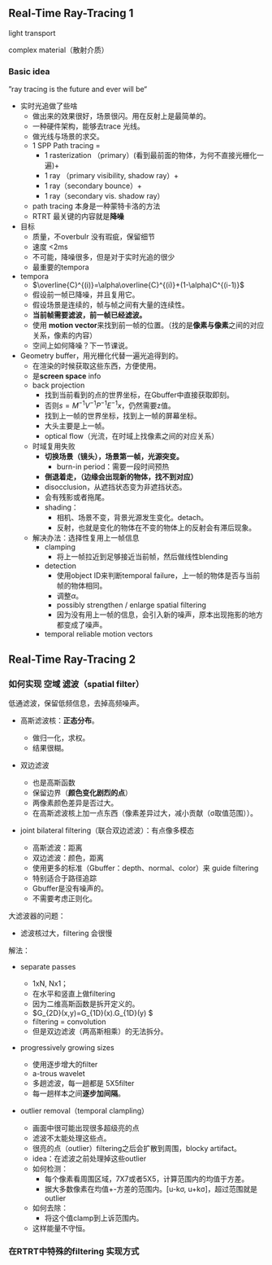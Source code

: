 ## Real-Time Ray-Tracing 1

light transport

complex material（散射介质）



### Basic idea

”ray tracing is the future and ever will be“

+ 实时光追做了些啥
  + 做出来的效果很好，场景很闪。用在反射上是最简单的。
  + 一种硬件架构，能够去trace 光线。
  + 做光线与场景的求交。
  + 1 SPP Path tracing = 
    + 1 rasterization （primary）(看到最前面的物体，为何不直接光栅化一遍)+
    + 1 ray （primary visibility, shadow ray）+
    + 1 ray（secondary bounce）+
    + 1 ray（secondary vis. shadow ray）
  + path tracing 本身是一种蒙特卡洛的方法
  + RTRT 最关键的内容就是**降噪**
+ 目标
  + 质量，不overbulr 没有瑕疵，保留细节
  + 速度 <2ms
  + 不可能，降噪很多，但是对于实时光追的很少
  + 最重要的tempora
+ tempora
  + $\overline{C}^{(i)}=\alpha\overline{C}^{(i)}+(1-\alpha)C^{(i-1)}$
  + 假设前一帧已降噪，并且复用它。
  + 假设场景是连续的，帧与帧之间有大量的连续性。
  + **当前帧需要滤波，前一帧已经滤波。**
  + 使用 **motion vector**来找到前一帧的位置。（找的是**像素与像素**之间的对应关系，像素的内容）
  + 空间上如何降噪？下一节课说。
+ Geometry buffer，用光栅化代替一遍光追得到的。
  + 在渲染的时候获取这些东西，方便使用。
  + 是**screen space** info
  + back projection
    + 找到当前看到的点的世界坐标，在Gbuffer中直接获取即刻。
    + 否则$s = M^{-1}V^{-1}P^{-1}E^{-1}x$，仍然需要z值。
    + 找到上一帧的世界坐标，找到上一帧的屏幕坐标。
    + 大头主要是上一帧。
    + optical flow（光流，在时域上找像素之间的对应关系）
  + 时域复用失败
    + **切换场景（镜头），场景第一帧，光源突变。**
      +  burn-in period：需要一段时间预热
    + **倒退着走，（边缘会出现新的物体，找不到对应）**
    + disocclusion，从遮挡状态变为非遮挡状态。
    + 会有残影或者拖尾。
    + shading：
      + 相机、场景不变，背景光源发生变化。detach。 
      + 反射，也就是变化的物体在不变的物体上的反射会有滞后现象。
  + 解决办法：选择性复用上一帧信息
    + clamping
      + 将上一帧拉近到足够接近当前帧，然后做线性blending
    + detection
      + 使用object ID来判断temporal failure，上一帧的物体是否与当前帧的物体相同。
      + 调整$\alpha$。
      +  possibly strengthen / enlarge spatial filtering
      + 因为没有用上一帧的信息，会引入新的噪声，原本出现拖影的地方都变成了噪声。
    + temporal reliable motion vectors





## Real-Time Ray-Tracing 2

### 如何实现 空域 滤波（spatial filter）

低通滤波，保留低频信息，去掉高频噪声。

+ 高斯滤波核：**正态分布**。 
  + 做归一化，求权。
  + 结果很糊。



+ 双边滤波
  + 也是高斯函数
  + 保留边界（**颜色变化剧烈的点**）
  + 两像素颜色差异是否过大。
  + 在高斯滤波核上加一点东西（像素差异过大，减小贡献（σ取值范围））。



+ joint bilateral filtering（联合双边滤波）：有点像多模态
  + 高斯滤波：距离
  + 双边滤波：颜色，距离
  + 使用更多的标准（Gbuffer：depth、normal、color）来 guide filtering
  + 特别适合于路径追踪
  + Gbuffer是没有噪声的。
  + 不需要考虑正则化。



大滤波器的问题：

+ 滤波核过大，filtering 会很慢



解法：

+ separate passes
  + 1xN, Nx1；
  + 在水平和竖直上做filtering
  + 因为二维高斯函数是拆开定义的。
  + $G_{2D}(x,y)=G_{1D}(x).G_{1D}(y) $
  + filtering = convolution
  + 但是双边滤波（两高斯相乘）的无法拆分。



+ progressively growing sizes
  + 使用逐步增大的filter
  + a-trous wavelet
  + 多趟滤波，每一趟都是 5X5filter
  + 每一趟样本之间**逐步加间隔**。

 

+ outlier removal（temporal clampling）
  + 画面中很可能出现很多超级亮的点
  + 滤波不太能处理这些点。
  + 很亮的点（outlier）filtering之后会扩散到周围，blocky artifact。
  + idea：在滤波之前处理掉这些outlier
  + 如何检测：
    + 每个像素看周围区域，7X7或者5X5，计算范围内的均值于方差。
    + 据大多数像素在均值+-方差的范围内。[u-kσ, u+kσ]，超过范围就是outlier
  + 如何去除：
    + 将这个值clamp到上诉范围内。
  + 这样能量不守恒。



### 在RTRT中特殊的filtering 实现方式







